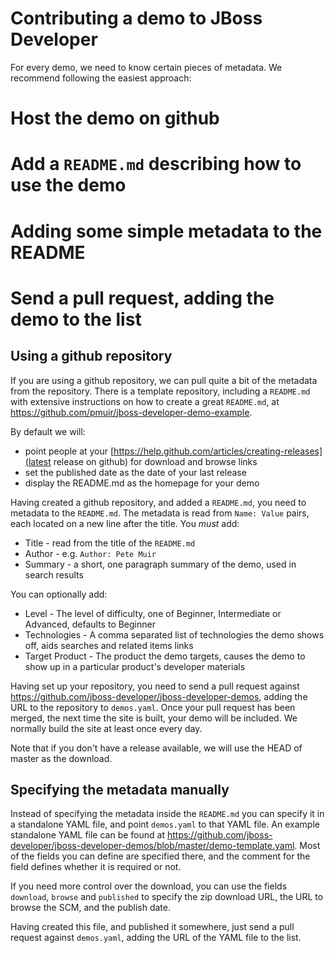 Contributing a demo to JBoss Developer
======================================

For every demo, we need to know certain pieces of metadata. We recommend following the easiest approach:

# Host the demo on github
# Add a `README.md` describing how to use the demo
# Adding some simple metadata to the README
# Send a pull request, adding the demo to the list

Using a github repository
-------------------------

If you are using a github repository, we can pull quite a bit of the metadata from the repository. There is a template repository, including a `README.md` with extensive instructions on how to create a great `README.md`, at <https://github.com/pmuir/jboss-developer-demo-example>.

By default we will:

* point people at your [https://help.github.com/articles/creating-releases](latest release on github) for download and browse links
* set the published date as the date of your last release
* display the README.md as the homepage for your demo

Having created a github repository, and added a `README.md`, you need to metadata to the `README.md`. The metadata is read from `Name: Value` pairs, each located on a new line after the title. You *must* add:

* Title - read from the title of the `README.md`
* Author - e.g. `Author: Pete Muir`
* Summary - a short, one paragraph summary of the demo, used in search results

You can optionally add:

* Level - The level of difficulty, one of Beginner, Intermediate or Advanced, defaults to Beginner
* Technologies - A comma separated list of technologies the demo shows off, aids searches and related items links
* Target Product - The product the demo targets, causes the demo to show up in a particular product's developer materials

Having set up your repository, you need to send a pull request against <https://github.com/jboss-developer/jboss-developer-demos>, adding the URL to the repository to `demos.yaml`. Once your pull request has been merged, the next time the site is built, your demo will be included. We normally build the site at least once every day.

Note that if you don't have a release available, we will use the HEAD of master as the download.

Specifying the metadata manually
--------------------------------

Instead of specifying the metadata inside the `README.md` you can specify it in a standalone YAML file, and point `demos.yaml` to that YAML file. An example standalone YAML file can be found at <https://github.com/jboss-developer/jboss-developer-demos/blob/master/demo-template.yaml>. Most of the fields you can define are specified there, and the comment for the field defines whether it is required or not. 

If you need more control over the download, you can use the fields `download`, `browse` and `published` to specify the zip download URL, the URL to browse the SCM, and the publish date.

Having created this file, and published it somewhere, just send a pull request against `demos.yaml`, adding the URL of the YAML file to the list.

